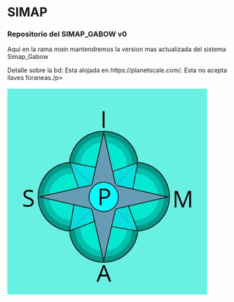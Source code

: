 # SIMAP
<h3>Repositorio del SIMAP_GABOW v0</h3>
<p>Aqui en la rama <i>main</i> mantendremos la version mas actualizada del sistema Simap_Gabow</p>
<p>Detalle sobre la bd: Esta alojada en https://planetscale.com/. Esta no acepta llaves foraneas./p>
<br>
<br>

<img src="https://github.com/Edgarsc0/SIMAP/blob/main/SIMAP/src/main/webapp/imagenes/logo.jpg">
